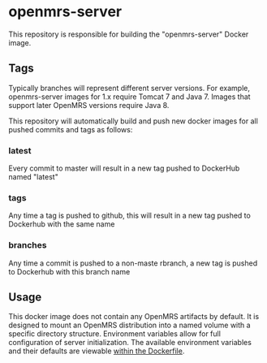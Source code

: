 # openmrs-server

This repository is responsible for building the "openmrs-server" Docker image.

## Tags

Typically branches will represent different server versions.  For example, openmrs-server images for 1.x require
Tomcat 7 and Java 7.  Images that support later OpenMRS versions require Java 8.

This repository will automatically build and push new docker images for all pushed commits and tags as follows:

### latest

Every commit to master will result in a new tag pushed to DockerHub named "latest"

### tags

Any time a tag is pushed to github, this will result in a new tag pushed to Dockerhub with the same name

### branches

Any time a commit is pushed to a non-maste rbranch, a new tag is pushed to Dockerhub with this branch name

## Usage

This docker image does not contain any OpenMRS artifacts by default.  It is designed to mount an OpenMRS distribution
into a named volume with a specific directory structure.  Environment variables allow for full configuration of server 
initialization.  The available environment variables and their defaults are viewable [within the Dockerfile](./Dockerfile).
